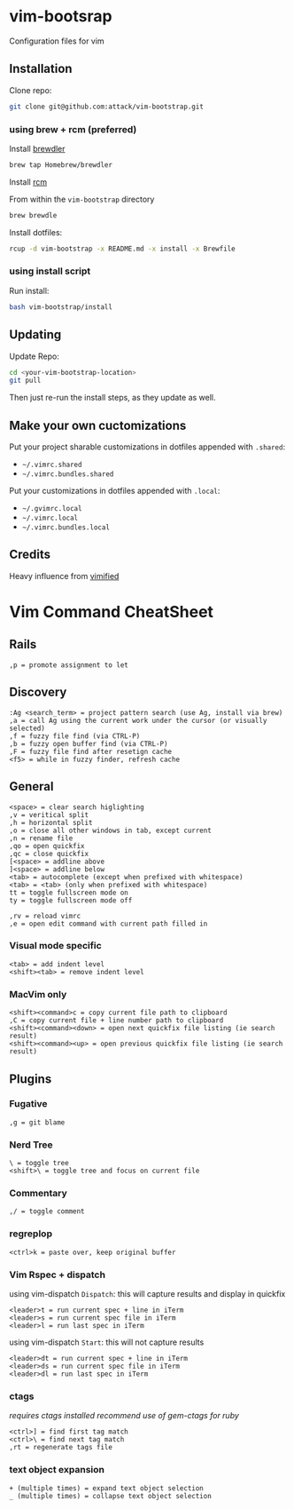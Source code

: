 # vim-bootsrap

Configuration files for vim

## Installation

Clone repo:
```sh
git clone git@github.com:attack/vim-bootstrap.git
```

### using brew + rcm (preferred)

Install [brewdler](https://github.com/Homebrew/homebrew-brewdler)

```sh
brew tap Homebrew/brewdler
```

Install [rcm](https://github.com/thoughtbot/rcm)

From within the `vim-bootstrap` directory

```sh
brew brewdle
```

Install dotfiles:
```sh
rcup -d vim-bootstrap -x README.md -x install -x Brewfile
```

### using install script

Run install:
```sh
bash vim-bootstrap/install
```

## Updating

Update Repo:
```sh
cd <your-vim-bootstrap-location>
git pull
```

Then just re-run the install steps, as they update as well.

## Make your own cuctomizations

Put your project sharable customizations in dotfiles appended with `.shared`:

* `~/.vimrc.shared`
* `~/.vimrc.bundles.shared`

Put your customizations in dotfiles appended with `.local`:

* `~/.gvimrc.local`
* `~/.vimrc.local`
* `~/.vimrc.bundles.local`

## Credits

Heavy influence from [vimified](https://github.com/zaiste/vimified)

# Vim Command CheatSheet

## Rails
```
,p = promote assignment to let
```

## Discovery
```
:Ag <search_term> = project pattern search (use Ag, install via brew)
,a = call Ag using the current work under the cursor (or visually selected)
,f = fuzzy file find (via CTRL-P)
,b = fuzzy open buffer find (via CTRL-P)
,F = fuzzy file find after resetign cache
<f5> = while in fuzzy finder, refresh cache
```

## General
```
<space> = clear search higlighting
,v = veritical split
,h = horizontal split
,o = close all other windows in tab, except current
,n = rename file
,qo = open quickfix
,qc = close quickfix
[<space> = addline above
]<space> = addline below
<tab> = autocomplete (except when prefixed with whitespace)
<tab> = <tab> (only when prefixed with whitespace)
tt = toggle fullscreen mode on
ty = toggle fullscreen mode off
```

```
,rv = reload vimrc
,e = open edit command with current path filled in
```

### Visual mode specific
```
<tab> = add indent level
<shift><tab> = remove indent level
```

### MacVim only
```
<shift><command>c = copy current file path to clipboard
,C = copy current file + line number path to clipboard
<shift><command><down> = open next quickfix file listing (ie search result)
<shift><command><up> = open previous quickfix file listing (ie search result)
```

## Plugins

### Fugative
```
,g = git blame
```

### Nerd Tree
```
\ = toggle tree
<shift>\ = toggle tree and focus on current file
```

### Commentary
```
,/ = toggle comment
```

### regreplop
```
<ctrl>k = paste over, keep original buffer
```

### Vim Rspec + dispatch
using vim-dispatch `Dispatch`:
this will capture results and display in quickfix
```
<leader>t = run current spec + line in iTerm
<leader>s = run current spec file in iTerm
<leader>l = run last spec in iTerm
```

using vim-dispatch `Start`:
this will not capture results
```
<leader>dt = run current spec + line in iTerm
<leader>ds = run current spec file in iTerm
<leader>dl = run last spec in iTerm
```

### ctags
*requires ctags installed*
*recommend use of gem-ctags for ruby*
```
<ctrl>] = find first tag match
<ctrl>\ = find next tag match
,rt = regenerate tags file
```

### text object expansion
```
+ (multiple times) = expand text object selection
_ (multiple times) = collapse text object selection
```
